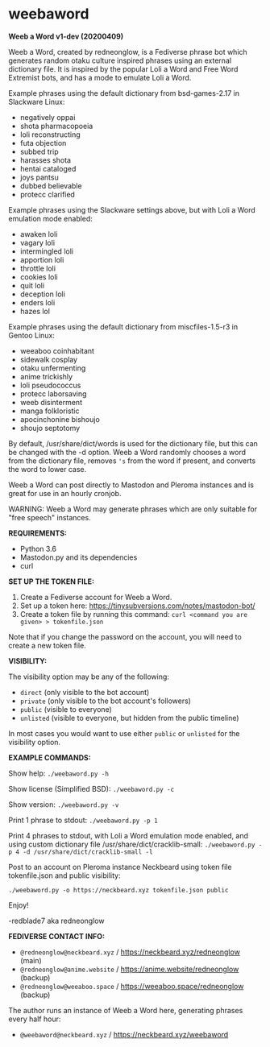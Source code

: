 # weebaword

**Weeb a Word v1-dev (20200409)**

Weeb a Word, created by redneonglow, is a Fediverse phrase bot which generates random otaku culture inspired phrases using an external dictionary file. It is inspired by the popular Loli a Word and Free Word Extremist bots, and has a mode to emulate Loli a Word.

Example phrases using the default dictionary from bsd-games-2.17 in Slackware Linux:

* negatively oppai
* shota pharmacopoeia
* loli reconstructing
* futa objection
* subbed trip
* harasses shota
* hentai cataloged
* joys pantsu
* dubbed believable
* protecc clarified

Example phrases using the Slackware settings above, but with Loli a Word emulation mode enabled:

* awaken loli
* vagary loli
* intermingled loli
* apportion loli
* throttle loli
* cookies loli
* quit loli
* deception loli
* enders loli
* hazes lol

Example phrases using the default dictionary from miscfiles-1.5-r3 in Gentoo Linux:

* weeaboo coinhabitant
* sidewalk cosplay
* otaku unfermenting
* anime trickishly
* loli pseudococcus
* protecc laborsaving
* weeb disinterment
* manga folkloristic
* apocinchonine bishoujo
* shoujo septotomy

By default, /usr/share/dict/words is used for the dictionary file, but this can be changed with the -d option. Weeb a Word randomly chooses a word from the dictionary file, removes `'s` from the word if present, and converts the word to lower case.

Weeb a Word can post directly to Mastodon and Pleroma instances and is great for use in an hourly cronjob.

WARNING: Weeb a Word may generate phrases which are only suitable for "free speech" instances.

**REQUIREMENTS:**

* Python 3.6
* Mastodon.py and its dependencies
* curl

**SET UP THE TOKEN FILE:**

1. Create a Fediverse account for Weeb a Word.
2. Set up a token here: https://tinysubversions.com/notes/mastodon-bot/
3. Create a token file by running this command:
   `curl <command you are given> > tokenfile.json`

Note that if you change the password on the account, you will need to create a new token file.

**VISIBILITY:**

The visibility option may be any of the following:

* `direct` (only visible to the bot account)
* `private` (only visible to the bot account's followers)
* `public` (visible to everyone)
* `unlisted` (visible to everyone, but hidden from the public timeline)

In most cases you would want to use either `public` or `unlisted` for the visibility option.

**EXAMPLE COMMANDS:**

Show help: `./weebaword.py -h`

Show license (Simplified BSD): `./weebaword.py -c`

Show version: `./weebaword.py -v`

Print 1 phrase to stdout: `./weebaword.py -p 1`

Print 4 phrases to stdout, with Loli a Word emulation mode enabled, and using custom dictionary file /usr/share/dict/cracklib-small: `./weebaword.py -p 4 -d /usr/share/dict/cracklib-small -l`

Post to an account on Pleroma instance Neckbeard using token file tokenfile.json and public visibility:

`./weebaword.py -o https://neckbeard.xyz tokenfile.json public`

Enjoy!

-redblade7 aka redneonglow

**FEDIVERSE CONTACT INFO:**

* `@redneonglow@neckbeard.xyz` / https://neckbeard.xyz/redneonglow (main)
* `@redneonglow@anime.website` / https://anime.website/redneonglow (backup)
* `@redneonglow@weeaboo.space` / https://weeaboo.space/redneonglow (backup)

The author runs an instance of Weeb a Word here, generating phrases every half hour:

* `@weebaword@neckbeard.xyz` / https://neckbeard.xyz/weebaword

